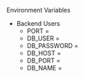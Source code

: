 Environment Variables
* Backend Users
  - PORT = 
  - DB_USER = 
  - DB_PASSWORD =
  - DB_HOST = 
  - DB_PORT = 
  - DB_NAME = 
